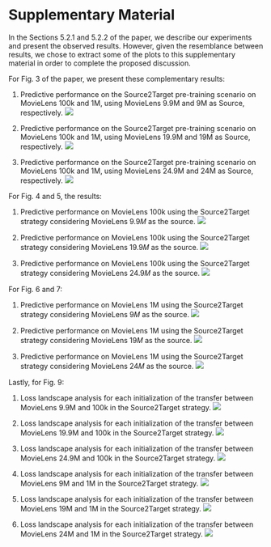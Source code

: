 # Supplementary Material

In the Sections 5.2.1 and 5.2.2 of the paper, we describe our experiments and present the observed results. However, given the resemblance between results, we chose to extract some of the plots to this supplementary material in order to complete the proposed discussion.

For Fig. 3 of the paper, we present these complementary results:

1. Predictive performance on the Source2Target pre-training scenario on MovieLens 100k and 1M, using MovieLens 9.9M and 9M as Source, respectively.
![](./complementary_material/dual_supervised_10m.png)

2. Predictive performance on the Source2Target pre-training scenario on MovieLens 100k and 1M, using MovieLens 19.9M and 19M as Source, respectively.
![](./complementary_material/dual_supervised_20m.png)

3. Predictive performance on the Source2Target pre-training scenario on MovieLens 100k and 1M, using MovieLens 24.9M and 24M as Source, respectively.
![](./complementary_material/dual_supervised_25m.png)

For Fig. 4 and 5, the results:

1. Predictive performance on MovieLens 100k using the Source2Target strategy considering MovieLens 9.9𝑀 as the source.
![](./complementary_material/10m_to_100k.png)

1. Predictive performance on MovieLens 100k using the Source2Target strategy considering MovieLens 19.9𝑀 as the source.
![](./complementary_material/20m_to_100k.png)

1. Predictive performance on MovieLens 100k using the Source2Target strategy considering MovieLens 24.9𝑀 as the source.
![](./complementary_material/25m_to_100k.png)

For Fig. 6 and 7:

1. Predictive performance on MovieLens 1M using the Source2Target strategy considering MovieLens 9𝑀 as the source.
![](./complementary_material/10m_to_1m.png)

1. Predictive performance on MovieLens 1M using the Source2Target strategy considering MovieLens 19𝑀 as the source.
![](./complementary_material/20m_to_1m.png)

1. Predictive performance on MovieLens 1M using the Source2Target strategy considering MovieLens 24𝑀 as the source.
![](./complementary_material/25m_to_1m.png)

Lastly, for Fig. 9:
1. Loss landscape analysis for each initialization of the transfer between MovieLens 9.9M and 100k in the Source2Target strategy.
![](./complementary_material/interpolation_10m_100k.png)

1. Loss landscape analysis for each initialization of the transfer between MovieLens 19.9M and 100k in the Source2Target strategy.
![](./complementary_material/interpolation_20m_100k.png)

1. Loss landscape analysis for each initialization of the transfer between MovieLens 24.9M and 100k in the Source2Target strategy.
![](./complementary_material/interpolation_25m_100k.png)

1. Loss landscape analysis for each initialization of the transfer between MovieLens 9M and 1M in the Source2Target strategy.
![](./complementary_material/interpolation_10m_1m.png)

1. Loss landscape analysis for each initialization of the transfer between MovieLens 19M and 1M in the Source2Target strategy.
![](./complementary_material/interpolation_20m_1m.png)

1. Loss landscape analysis for each initialization of the transfer between MovieLens 24M and 1M in the Source2Target strategy.
![](./complementary_material/interpolation_25m_1m.png)